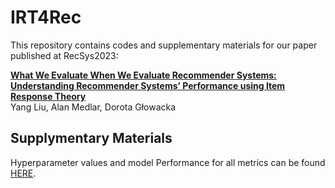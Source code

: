 # IRT4Rec

This repository contains codes and supplementary materials for our paper published at RecSys2023:

**[What We Evaluate When We Evaluate Recommender Systems: Understanding Recommender Systems’ Performance using Item Response Theory](url)**
</br>
Yang Liu,
Alan Medlar,
Dorota Głowacka



## Supplymentary Materials
Hyperparameter values and model Performance for all metrics can be found [HERE](Supplementary_Materials.pdf).
